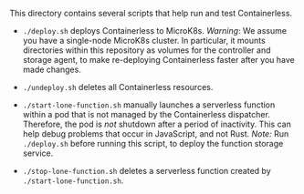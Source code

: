 This directory contains several scripts that help run and test Containerless.

- `./deploy.sh` deploys Containerless to MicroK8s. *Warning*: We assume you
  have a single-node MicroK8s cluster. In particular, it mounts directories
  within this repository as volumes for the controller and storage agent, to
  make re-deploying Containerless faster after you have made changes.

- `./undeploy.sh` deletes all Containerless resources.

- `./start-lone-function.sh` manually launches a serverless function within a 
   pod that is not managed by the Containerless dispatcher. Therefore, the
   pod is *not* shutdown after a period of inactivity. This can help debug
   problems that occur in JavaScript, and not Rust. *Note:* Run `./deploy.sh`
   before running this script, to deploy the function storage service.

- `./stop-lone-function.sh` deletes a serverless function created by
  `./start-lone-function.sh`.
